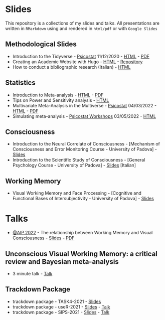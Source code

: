 
<!-- README.md is generated from README.Rmd. Please edit that file -->

# Slides

This repository is a collections of my slides and talks. All
presentations are written in `RMarkdown` using and rendered in
`html/pdf` or with `Google Slides`

## Methodological Slides

- Introduction to the Tidyverse -
  [Psicostat](https://ip146179.psy.unipd.it/psicostat/web/index.html)
  11/12/2020 -
  [HTML](tidyverse_presentation/tidyverse_presentation.html) -
  [PDF](tidyverse_presentation/tidyverse_presentation.pdf)
- Creating an Academic Website with Hugo -
  [HTML](https://filippogambarota.github.io/hugo_tutorial/#1) -
  [Repository](https://github.com/filippogambarota/hugo_tutorial)
- How to conduct a bibliographic research (Italian) -
  [HTML](bibresearch/bibresearch.html)

## Statistics

- Introduction to Meta-analysis -
  [HTML](meta_analysis_presentation/meta_analysis_presentation.html) -
  [PDF](meta_analysis_presentation/meta_analysis_presentation.pdf)
- Tips on Power and Sensitivity analysis -
  [HTML](socialneu_lab/lab_meeting_sensitivity/lab_meeting_sensitivity.html)
- Multivariate Meta-Analysis in the Multiverse -
  [Psicostat](https://ip146179.psy.unipd.it/psicostat/web/index.html)
  04/03/2022 -
  [HTML](multivariate-meta_analysis/multivariate-multiverse.html) -
  [PDF](multivariate-meta_analysis/multivariate-multiverse.pdf)
- Simulating meta-analysis - [Psicostat
  Workshops](https://ip146179.psy.unipd.it/psicostat/web/index.html)
  03/05/2022 -
  [HTML](understanding-meta-simulations/slides/understanding-meta-simulations.html)

## Consciousness

- Introduction to the Neural Correlate of Consciousness - \[Mechanism of
  Consciousness and Error Monitoring Course - University of Padova\] -
  [Slides](https://docs.google.com/presentation/d/1hRqtLqWsM4qi7SeMOmPYG1HsRrcnDrTzhluVk-neSB8/edit?usp=sharing)
- Introduction to the Scientific Study of Consciousness - \[General
  Psychology Course - University of Padova\] -
  [Slides](https://docs.google.com/presentation/d/1PdIhW8IfYUBBRST6MeLIUuLYAIC804Wt8sSdJKn2ZIg/edit?usp=sharing)
  \[Italian\]

## Working Memory

- Visual Working Memory and Face Processing - \[Cognitive and Functional
  Bases of Intersubjectivity - University of Padova\] -
  [Slides](https://docs.google.com/presentation/d/1qVY2WTcfNNQgXm92dcw1jd8wPkSU4N267HcSWYNEVB0/edit#slide=id.gc96481fd19_0_343)

# Talks

- [@AIP
  2022](http://www.aipass.org/xxx-congresso-aip-plenario-padova-27-30-settembre-2022) -
  The relationship between Working Memory and Visual Consciousness -
  [Slides](https://docs.google.com/presentation/d/1tl_iAEJQrMEUTUJe8jWasOXmTtK8Jn70JOETVQIj6u0/edit#slide=id.g155cf4ac025_0_65) -
  [PDF](AIP-2022/AIP-2022.pdf)

## Unconscious Visual Working Memory: a critical review and Bayesian meta-analysis

- 3 minute talk - [Talk](https://youtu.be/saINoKK5XLY)

## Trackdown Package

- trackdown package - TASK4-2021 -
  [Slides](trackdown/trackdown_task4/trackdown_task4.html)
- trackdown package - useR-2021 -
  [Slides](trackdown/trackdown_useR/trackdown_user.html) -
  [Talk](trackdown/trackdown_useR/talk_user.mp4)
- trackdown package - SIPS-2021 -
  [Slides](trackdown/trackdown_sips/trackdown_sips.html) -
  [Talk](trackdown/trackdown_sips/talk_sips.mp4)
